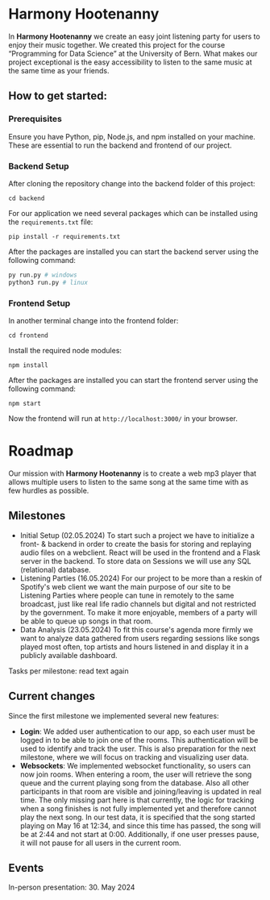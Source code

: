 # Harmony Hootenanny

In **Harmony Hootenanny** we create an easy joint listening party for users to enjoy their music together. We created this project for the course “Programming for Data Science” at the University of Bern.
What makes our project exceptional is the easy accessibility to listen to the same music at the same time as your friends.

## How to get started:

### Prerequisites

Ensure you have Python, pip, Node.js, and npm installed on your machine. These are essential to run the backend and frontend of our project.

### Backend Setup

After cloning the repository change into the backend folder of this project:

```
cd backend
```

For our application we need several packages which can be installed using the `requirements.txt` file:

```
pip install -r requirements.txt
```

After the packages are installed you can start the backend server using the following command:

```Bash
py run.py # windows
python3 run.py # linux
```

### Frontend Setup

In another terminal change into the frontend folder:

```
cd frontend
```

Install the required node modules:

```
npm install
```

After the packages are installed you can start the frontend server using the following command:

```
npm start
```

Now the frontend will run at `http://localhost:3000/` in your browser.

# Roadmap

Our mission with **Harmony Hootenanny** is to create a web mp3 player that allows multiple users to listen to the same song at the same time with as few hurdles as possible.

## Milestones

- Initial Setup (02.05.2024)
  To start such a project we have to initialize a front- & backend in order to create the basis for storing and replaying audio files on a webclient. React will be used in the frontend and a Flask server in the backend. To store data on Sessions we will use any SQL (relational) database.
- Listening Parties (16.05.2024)
  For our project to be more than a reskin of Spotify's web client we want the main purpose of our site to be Listening Parties where people can tune in remotely to the same broadcast, just like real life radio channels but digital and not restricted by the government. To make it more enjoyable, members of a party will be able to queue up songs in that room.
- Data Analysis (23.05.2024)
  To fit this course's agenda more firmly we want to analyze data gathered from users regarding sessions like songs played most often, top artists and hours listened in and display it in a publicly available dashboard.

Tasks per milestone: read text again

## Current changes

Since the first milestone we implemented several new features:

- **Login**: We added user authentication to our app, so each user must be logged in to be able to join one of the rooms. This authentication will be used to identify and track the user. This is also preparation for the next milestone, where we will focus on tracking and visualizing user data.
- **Websockets**: We implemented websocket functionality, so users can now join rooms. When entering a room, the user will retrieve the song queue and the current playing song from the database. Also all other participants in that room are visible and joining/leaving is updated in real time. The only missing part here is that currently, the logic for tracking when a song finishes is not fully implemented yet and therefore cannot play the next song. In our test data, it is specified that the song started playing on May 16 at 12:34, and since this time has passed, the song will be at 2:44 and not start at 0:00. Additionally, if one user presses pause, it will not pause for all users in the current room.

## Events

In-person presentation: 30. May 2024
